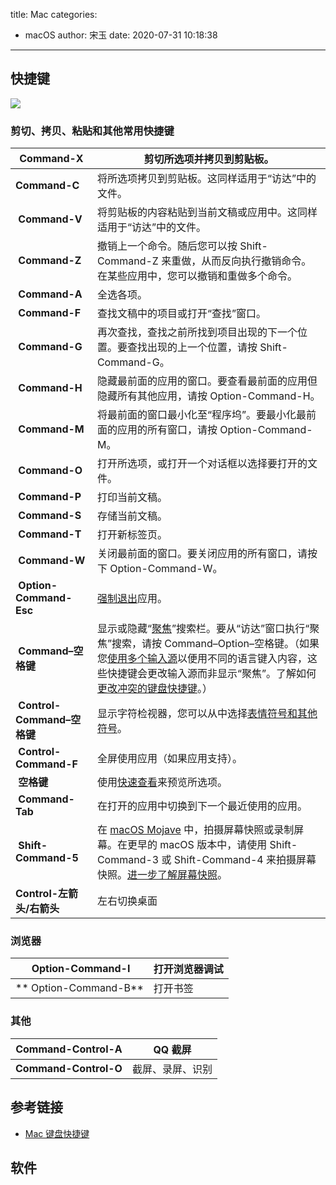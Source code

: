 title: Mac
categories:
 - macOS
author: 宋玉
date: 2020-07-31 10:18:38
---

## 快捷键
![](https://cdn.nlark.com/yuque/0/2020/png/394169/1596161916363-fceda993-094f-4801-8e08-81a65f20dd06.png)
### 剪切、拷贝、粘贴和其他常用快捷键
| ****Command-X**** | 剪切所选项并拷贝到剪贴板。 |
| --- | --- |
| ****Command-C**** | 将所选项拷贝到剪贴板。这同样适用于“访达”中的文件。 |
|  ****Command-V**** | 将剪贴板的内容粘贴到当前文稿或应用中。这同样适用于“访达”中的文件。 |
|  ****Command-Z**** | 撤销上一个命令。随后您可以按 Shift-Command-Z 来重做，从而反向执行撤销命令。在某些应用中，您可以撤销和重做多个命令。 |
|  ****Command-A**** | 全选各项。 |
|  ****Command-F**** | 查找文稿中的项目或打开“查找”窗口。 |
|  ****Command-G**** | 再次查找，查找之前所找到项目出现的下一个位置。要查找出现的上一个位置，请按 Shift-Command-G。 |
|  ****Command-H**** | 隐藏最前面的应用的窗口。要查看最前面的应用但隐藏所有其他应用，请按 Option-Command-H。 |
|  ****Command-M**** | 将最前面的窗口最小化至“程序坞”。要最小化最前面的应用的所有窗口，请按 Option-Command-M。 |
|  ****Command-O**** | 打开所选项，或打开一个对话框以选择要打开的文件。 |
|  ****Command-P**** | 打印当前文稿。 |
|  ****Command-S**** | 存储当前文稿。 |
|  ****Command-T**** | 打开新标签页。 |
|  ****Command-W**** | 关闭最前面的窗口。要关闭应用的所有窗口，请按下 Option-Command-W。 |
|  ****Option-Command-Esc**** | [强制退出](https://support.apple.com/zh-cn/HT201276)应用。 |
|  ****Command–空格键**** | 显示或隐藏“[聚焦](https://support.apple.com/zh-cn/HT201744)”搜索栏。要从“访达”窗口执行“聚焦”搜索，请按 Command–Option–空格键。（如果您[使用多个输入源](https://support.apple.com/zh-cn/guide/mac-help/type-in-another-language-with-input-sources-mchlp1406/mac)以便用不同的语言键入内容，这些快捷键会更改输入源而非显示“聚焦”。了解如何[更改冲突的键盘快捷键](https://support.apple.com/zh-cn/guide/mac-help/change-a-conflicting-keyboard-shortcut-mh35591/mac)。） |
|  ****Control-Command–空格键**** | 显示字符检视器，您可以从中选择[表情符号和其他符号](https://support.apple.com/zh-cn/HT201586)。 |
|  ****Control-Command-F**** | 全屏使用应用（如果应用支持）。 |
|  ****空格键**** | 使用[快速查看](https://support.apple.com/zh-cn/guide/mac-help/quick-look-files-and-folders-mh14119/mac)来预览所选项。 |
|  ****Command-Tab**** | 在打开的应用中切换到下一个最近使用的应用。 |
|  ****Shift-Command-5**** | 在 [macOS Mojave](https://support.apple.com/zh-cn/HT201475) 中，拍摄屏幕快照或录制屏幕。在更早的 macOS 版本中，请使用 Shift-Command-3 或 Shift-Command-4 来拍摄屏幕快照。[进一步了解屏幕快照](https://support.apple.com/zh-cn/HT201361)。 |
| ****Control-左箭头/右箭头**** | 左右切换桌面 |


### 浏览器
|  ****Option-Command-I**** | 打开浏览器调试 |
| --- | --- |
| ** Option-Command-B** | 打开书签 |


### 其他
| ****Command-Control-A**** | QQ 截屏 |
| --- | --- |
| ****Command-Control-O**** | 截屏、录屏、识别 |




## 参考链接

- [Mac 键盘快捷键](https://support.apple.com/zh-cn/HT201236)

## 软件


